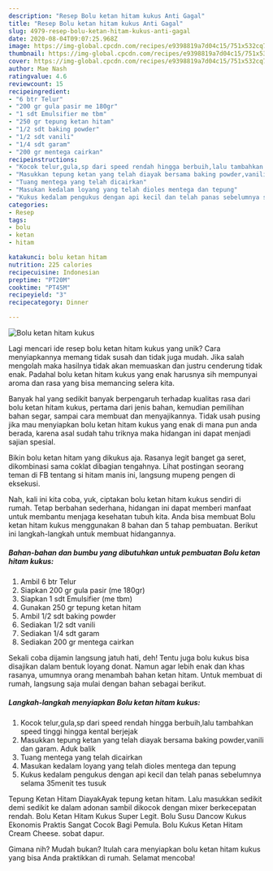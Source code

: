 ```yaml
---
description: "Resep Bolu ketan hitam kukus Anti Gagal"
title: "Resep Bolu ketan hitam kukus Anti Gagal"
slug: 4979-resep-bolu-ketan-hitam-kukus-anti-gagal
date: 2020-08-04T09:07:25.968Z
image: https://img-global.cpcdn.com/recipes/e9398819a7d04c15/751x532cq70/bolu-ketan-hitam-kukus-foto-resep-utama.jpg
thumbnail: https://img-global.cpcdn.com/recipes/e9398819a7d04c15/751x532cq70/bolu-ketan-hitam-kukus-foto-resep-utama.jpg
cover: https://img-global.cpcdn.com/recipes/e9398819a7d04c15/751x532cq70/bolu-ketan-hitam-kukus-foto-resep-utama.jpg
author: Mae Nash
ratingvalue: 4.6
reviewcount: 15
recipeingredient:
- "6 btr Telur"
- "200 gr gula pasir me 180gr"
- "1 sdt Emulsifier me tbm"
- "250 gr tepung ketan hitam"
- "1/2 sdt baking powder"
- "1/2 sdt vanili"
- "1/4 sdt garam"
- "200 gr mentega cairkan"
recipeinstructions:
- "Kocok telur,gula,sp dari speed rendah hingga berbuih,lalu tambahkan speed tinggi hingga kental berjejak"
- "Masukkan tepung ketan yang telah diayak bersama baking powder,vanili dan garam. Aduk balik"
- "Tuang mentega yang telah dicairkan"
- "Masukan kedalam loyang yang telah dioles mentega dan tepung"
- "Kukus kedalam pengukus dengan api kecil dan telah panas sebelumnya selama 35menit tes tusuk"
categories:
- Resep
tags:
- bolu
- ketan
- hitam

katakunci: bolu ketan hitam 
nutrition: 225 calories
recipecuisine: Indonesian
preptime: "PT20M"
cooktime: "PT45M"
recipeyield: "3"
recipecategory: Dinner

---
```



![Bolu ketan hitam kukus](https://img-global.cpcdn.com/recipes/e9398819a7d04c15/751x532cq70/bolu-ketan-hitam-kukus-foto-resep-utama.jpg)

Lagi mencari ide resep bolu ketan hitam kukus yang unik? Cara menyiapkannya memang tidak susah dan tidak juga mudah. Jika salah mengolah maka hasilnya tidak akan memuaskan dan justru cenderung tidak enak. Padahal bolu ketan hitam kukus yang enak harusnya sih mempunyai aroma dan rasa yang bisa memancing selera kita.

Banyak hal yang sedikit banyak berpengaruh terhadap kualitas rasa dari bolu ketan hitam kukus, pertama dari jenis bahan, kemudian pemilihan bahan segar, sampai cara membuat dan menyajikannya. Tidak usah pusing jika mau menyiapkan bolu ketan hitam kukus yang enak di mana pun anda berada, karena asal sudah tahu triknya maka hidangan ini dapat menjadi sajian spesial.

Bikin bolu ketan hitam yang dikukus aja. Rasanya legit banget ga seret, dikombinasi sama coklat dibagian tengahnya. Lihat postingan seorang teman di FB tentang si hitam manis ini, langsung mupeng pengen di eksekusi.


Nah, kali ini kita coba, yuk, ciptakan bolu ketan hitam kukus sendiri di rumah. Tetap berbahan sederhana, hidangan ini dapat memberi manfaat untuk membantu menjaga kesehatan tubuh kita. Anda bisa membuat Bolu ketan hitam kukus menggunakan 8 bahan dan 5 tahap pembuatan. Berikut ini langkah-langkah untuk membuat hidangannya.

<!--inarticleads1-->

##### Bahan-bahan dan bumbu yang dibutuhkan untuk pembuatan Bolu ketan hitam kukus:

1. Ambil 6 btr Telur
1. Siapkan 200 gr gula pasir (me 180gr)
1. Siapkan 1 sdt Emulsifier (me tbm)
1. Gunakan 250 gr tepung ketan hitam
1. Ambil 1/2 sdt baking powder
1. Sediakan 1/2 sdt vanili
1. Sediakan 1/4 sdt garam
1. Sediakan 200 gr mentega cairkan


Sekali coba dijamin langsung jatuh hati, deh! Tentu juga bolu kukus bisa disajikan dalam bentuk loyang donat. Namun agar lebih enak dan khas rasanya, umumnya orang menambah bahan ketan hitam. Untuk membuat di rumah, langsung saja mulai dengan bahan sebagai berikut. 

<!--inarticleads2-->

##### Langkah-langkah menyiapkan Bolu ketan hitam kukus:

1. Kocok telur,gula,sp dari speed rendah hingga berbuih,lalu tambahkan speed tinggi hingga kental berjejak
1. Masukkan tepung ketan yang telah diayak bersama baking powder,vanili dan garam. Aduk balik
1. Tuang mentega yang telah dicairkan
1. Masukan kedalam loyang yang telah dioles mentega dan tepung
1. Kukus kedalam pengukus dengan api kecil dan telah panas sebelumnya selama 35menit tes tusuk


Tepung Ketan Hitam DiayakAyak tepung ketan hitam. Lalu masukkan sedikit demi sedikit ke dalam adonan sambil dikocok dengan mixer berkecepatan rendah. Bolu Ketan Hitam Kukus Super Legit. Bolu Susu Dancow Kukus Ekonomis Praktis Sangat Cocok Bagi Pemula. Bolu Kukus Ketan Hitam Cream Cheese. sobat dapur. 

Gimana nih? Mudah bukan? Itulah cara menyiapkan bolu ketan hitam kukus yang bisa Anda praktikkan di rumah. Selamat mencoba!
